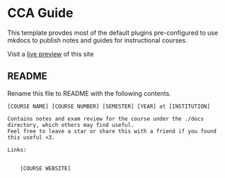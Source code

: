 # CCA Guide
This template provdes most of the default plugins pre-configured to use mkdocs to publish notes and guides for instructional courses.

Visit a [live preview](https://cca.twango.dev/) of this site

## README
Rename this file to README with the following contents.
```
[COURSE NAME] [COURSE NUMBER] [SEMESTER] [YEAR] at [INSTITUTION]

Contains notes and exam review for the course under the ./docs directory, which others may find useful.
Feel free to leave a star or share this with a friend if you found this useful <3.

Links:

	
	[COURSE WEBSITE]
```
